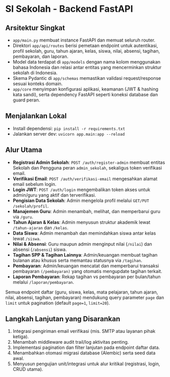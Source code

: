 # SI Sekolah - Backend FastAPI

## Arsitektur Singkat
- `app/main.py` membuat instance FastAPI dan memuat seluruh router.
- Direktori `app/api/routes` berisi pemetaan endpoint untuk autentikasi, profil sekolah, guru, tahun ajaran, kelas, siswa, nilai, absensi, tagihan, pembayaran, dan laporan.
- Model data terdapat di `app/models` dengan nama kolom menggunakan bahasa Indonesia dan relasi antar entitas yang mencerminkan struktur sekolah di Indonesia.
- Skema Pydantic di `app/schemas` memastikan validasi request/response sesuai konteks domain.
- `app/core` menyimpan konfigurasi aplikasi, keamanan (JWT & hashing kata sandi), serta dependency FastAPI seperti koneksi database dan guard peran.

## Menjalankan Lokal
- Install dependensi: `pip install -r requirements.txt`
- Jalankan server dev: `uvicorn app.main:app --reload`

## Alur Utama
- **Registrasi Admin Sekolah**: `POST /auth/register-admin` membuat entitas Sekolah dan Pengguna peran `admin_sekolah`, sekaligus token verifikasi email.
- **Verifikasi Email**: `POST /auth/verifikasi-email` mengesahkan alamat email sebelum login.
- **Login JWT**: `POST /auth/login` mengembalikan token akses untuk admin/guru yang aktif dan terverifikasi.
- **Pengisian Data Sekolah**: Admin mengelola profil melalui `GET/PUT /sekolah/profil`.
- **Manajemen Guru**: Admin menambah, melihat, dan memperbarui guru via `/guru`.
- **Tahun Ajaran & Kelas**: Admin menyusun struktur akademik lewat `/tahun-ajaran` dan `/kelas`.
- **Data Siswa**: Admin menambah dan memindahkan siswa antar kelas lewat `/siswa`.
- **Nilai & Absensi**: Guru maupun admin menginput nilai (`/nilai`) dan absensi (`/absensi`) siswa.
- **Tagihan SPP & Tagihan Lainnya**: Admin/keuangan membuat tagihan bulanan atau khusus serta memantau statusnya via `/tagihan`.
- **Pembayaran**: Admin/keuangan mencatat dan memperbarui transaksi pembayaran `(/pembayaran)` yang otomatis mengupdate tagihan terkait.
- **Laporan Pembayaran**: Rekap tagihan vs pembayaran per bulan/tahun melalui `/laporan/pembayaran`.

Semua endpoint daftar (guru, siswa, kelas, mata pelajaran, tahun ajaran, nilai, absensi, tagihan, pembayaran) mendukung query parameter `page` dan `limit` untuk pagination (default `page=1`, `limit=20`).

## Langkah Lanjutan yang Disarankan
1. Integrasi pengiriman email verifikasi (mis. SMTP atau layanan pihak ketiga).
2. Menambah middleware audit trail/log aktivitas penting.
3. Implementasi pagination dan filter lanjutan pada endpoint daftar data.
4. Menambahkan otomasi migrasi database (Alembic) serta seed data awal.
5. Menyusun pengujian unit/integrasi untuk alur kritikal (registrasi, login, CRUD utama).
